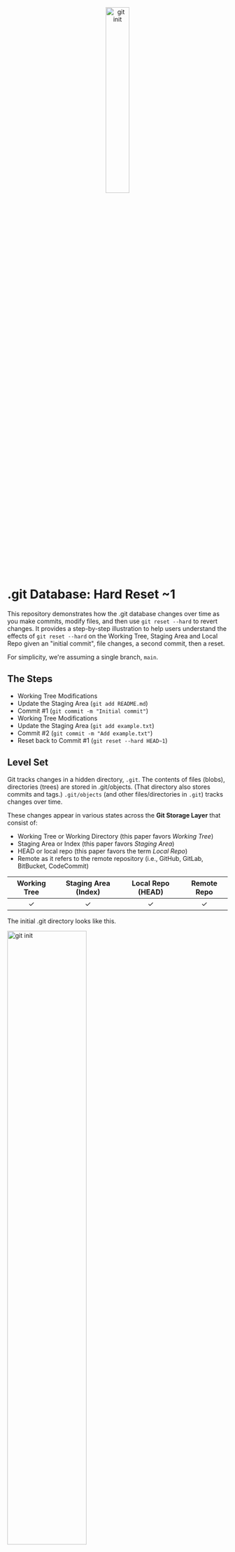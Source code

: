 <div style="text-align: center;">
  <img src="images/github-portfolio-db-series.png" alt="git init" width="33%">
</div>

# .git Database: Hard Reset ~1
This repository demonstrates how the .git database changes over time as you make commits, modify files, and then use `git reset --hard` to revert changes. It provides a step-by-step illustration to help users understand the effects of `git reset --hard` on the Working Tree, Staging Area and Local Repo given an "initial commit", file changes, a second commit, then a reset.

For simplicity, we're assuming a single branch, `main`.

## The Steps
- Working Tree Modifications
- Update the Staging Area (`git add README.md`)
- Commit #1 (`git commit -m "Initial commit"`)
- Working Tree Modifications
- Update the Staging Area (`git add example.txt`)
- Commit #2 (`git commit -m "Add example.txt"`)
- Reset back to Commit #1 (`git reset --hard HEAD~1`)

## Level Set
Git tracks changes in a hidden directory, `.git`. The contents of files (blobs), directories (trees) are stored in .git/objects. (That directory also stores commits and tags.) `.git/objects` (and other files/directories in `.git`) tracks changes over time.

These changes appear in various states across the **Git Storage Layer** that consist of:
   - Working Tree or Working Directory (this paper favors *Working Tree*)
   - Staging Area or Index (this paper favors *Staging Area*)
   - HEAD or local repo (this paper favors the term *Local Repo*)
   - Remote as it refers to the remote repository (i.e., GitHub, GitLab, BitBucket, CodeCommit)

| Working Tree   | Staging Area (Index) | Local Repo (HEAD) | Remote Repo |
|:--------------:|:--------------------:|:-----------------:|:-----------:|
|       ✓        |        ✓             |         ✓         |         ✓   |

The initial .git directory looks like this.

<img src="images/git-init.png" alt="git init" width="60%">

The *directories* that change in the `.git` folder (or are added) are:
```
- logs
- objects
- refs
```
The *files* that change in the `.git` folder (or are added) are:
```
- COMMIT_EDITMSG
- config
- HEAD
- index
- ORIG-HEAD
```
Given that, our analysis won't be concerned with:
```
- hooks (directory)
- info (directory)
- description (file)
```

## Summary
`git reset --hard HEAD~1` is thought of as wiping history and a somewhat destructive action. While that's true for the working tree, it's not entirely true for the .git database. As we'll see by examing the contents of the .git directory over time, while HEAD and the .git/logs/refs/heads/main files point back to the previous commit, `.git/objects` still retains references to the objects introduced in Commit #2. The log history contains a trail of hashes from 000000 to the Commit #1 hash, the Commit #2 hash, then back to the Commit #1 hash.

## The Analysis
The repo begins with a version of this README.md file, then follows these steps:
```
1. git init
2. git add README.md
3. git commit -m "Initial commit"
# add example.txt to the working tree
4. git add example.txt
5. git commit -m "Add example.txt"
6. git reset --hard HEAD~1
```

In order to understand the impact of `git reset --hard HEAD~1`, we need to understand the state of the *Working Tree*, *Staging Area* and *Object Database* for both `git commit -m "Initial commit"` and `git commit -m "Add example.txt"`. Once we've reset, we can then compare "Initial commit" to our `reset`.

We'll do more than compare the commit hashes, but will examine the .git database in some detail to compare the state of .git between steps 3 and 5, then against 6 and 3.

## Understanding `git reset --hard HEAD~1`
We can review this on a number of levels.

- Changes in the *Object Database* from our previous `commit` step to the current `reset` step.
- Changes to the `index`.
- A comparison of the contents of `.git` from our "Initial commit" versus what transpired based on `git reset --hard HEAD~1'. We might conclude that `.git` should be identical between the two, but it's not.

First let's look at the change from our previous step, `git commit -m "Add example.txt"`.

<img src="images/dark-08-git-reset-hard.png" alt="reset hard HEAD~1">

What's interesting here is that the contents of `.git/objects` hasn't changed! Let's review the object types:
```bash
Object hash: 2ef4d42b1de7e382575a8d614517c12acab3cab6 - Type: commit
Object hash: 3be11c69355948412925fa5e073d76d58ff3afd2 - Type: blob
Object hash: 9bd9e28a95ee603c5e584689c84d6b9c4acee7cd - Type: tree
Object hash: a0f25153294a9472a721f576ae7fe6584ee2ad7c - Type: commit
Object hash: ae67265a86b2408ee3f263de0f9c6581ac7e295c - Type: tree
Object hash: e845566c06f9bf557d35e8292c37cf05d97a9769 - Type: blob
```

We've kept both commits and both trees as well as both blob objects. If we list out the objects in each snapshot, we see exactly what we would expect:
<img src="images/ls-current-state-reset-v-past-state-commit-2.png" alt="current state v past state" width="60%">

Our `reset` version shows only README.md. What we might not expect is that the *Object Database* still contains `example.txt` and the `commit` and `tree` associated with that file.

As we remarked earlier in the `git add example.txt` section, executing `git reset --hard HEAD~1` reverts the `index` to the prior commit, `git commit -m "Initial commit". We see too, in the directory comparison, that the index file is different.

<img src="images/git-ls-files-stage-git-reset-hard.png" alt="git ls-files --stage" width="60%">

<img src="images/dark-10-compare-initial-commit-to-reset-hard.png" alt="compare reset hard to original commit">

There are differences here that we might not expect, but that we can explain.

As we determined earlier, the objects `a0` and `ae` represent the commit and tree from our second `example.txt` commit. Let's take a look at 3b, although we can probably guess what it is at this point.

``` bash
git cat-file -p 3be11c69355948412925fa5e073d76d58ff3afd2
Lorem ipsum
```
This is the `example.txt` file still active in our *Object Database*.

Let's see what's going on with `logs/refs/heads/main`.

<img src="images/git-initial-commit-v-git-reset-main-graph.png" alt="initial commit to reset main graph">

Here we see that path from:
- no commit `000000` to our initial commit `2ef4d4`
- the initial commit `2ef4d4` to our second commit `a0f251`
- from the second commit `a0f251` back to `2ef4d4`

That makes sense. `reset` has pointed us back to the initial commit, but kept the history alive.

`.git/logs/HEAD` shows us the same path.

COMMIT_EDITMSG did not revert. This is because that is not a tracked file, therefore `reset` has no impact on that file.

<img src="images/git-reset-v-initial-commit-commit-msg.png" alt="commit_edit">

What is also interesting is the inclusion of the file `ORIG_HEAD`. The contents of this file is simply: `a0f25153294a9472a721f576ae7fe6584ee2ad7c` or the `commit` associated to our second commit. The purpose of this file is to provide an easy way to reference the state of HEAD before `reset'. In fact, we could then simply issue the following command to continue back here:

```bash
git reset --hard ORIG_HEAD
```


<!--
20241006111402: the result of `git init`
20241006111450: the result of `git add README.md`
20241006111541: the result of `git commit -m "Initial commit"
20241006111701: the result of adding example.txt to the working tree
20241006111740: the result of `git add example.txt`
20241006111825: the result of `git commit -m "Add example.txt"`
20241006112146: the result of 'git reset --hard HEAD~1`
-->


## Types of Resets
`git reset --hard` is one type of reset among three: `--hard`, `--mixed` and `--soft`. Each of these affects the *Working Tree*, *Staging Area* and *HEAD* in different ways, as we'll see below.

`git reset --hard HEAD~n` impacts all three areas. It reverts everything back to the commit specified by *n*. What's interesting is that the *Object Database* may still retain references committed after *n*, but HEAD will move *n* commits back. Think of this as starting over cleanly from the last commit where you want to start cleanly everywhere, including your local files.

| Moves HEAD | Reverts Staging | Reverts Working |
|:----------:|:---------------:|:---------------:|
|     Y      |       Y         |       Y         |

`git reset --mixed HEAD~n` impacts two areas, clearing your *Staging Area* and moving HEAD while leaving your *Working Tree* intact. In the case of `mixed`, your local files remain intact while your *Staging Area* and HEAD revert to the *n* state allowing you to redo the *index* and commit.

| Moves HEAD | Reverts Staging | Reverts Working |
|:----------:|:---------------:|:---------------:|
|     Y      |       Y         |       N         |

`git reset --soft HEAD~n` impacts only HEAD leaving your *Working Tree* and *Staging Area* intact. You might use this to further refine the *Staging Area* and *Working Tree* for a particular commit.

| Moves HEAD | Reverts Staging | Reverts Working |
|:----------:|:---------------:|:---------------:|
|     Y      |       N         |       N         |

## License
This project is licensed under a custom non-commerical license. See the [LICENSE](LICENSE) file for details.

